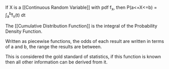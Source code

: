 

If X is a [[Continuous Random Variable]] with pdf f<sub>x</sub>, then 
P(a<=X<=b) = $\int$<sub>a</sub><sup>b</sup>f<sub>x</sub>(t) dt

The [[Cumulative Distribution Function]] is the integral of the Probability Density Function.

Written as piecewise functions, the odds of each result are written in terms of a and b, the range the results are between.

This is considered the gold standard of statistics, if this function is known then all other information can be derived from it.